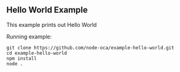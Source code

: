 ## Hello World Example

This example prints out Hello World

Running example:
```
git clone https://github.com/node-oca/example-hello-world.git
cd example-hello-world
npm install
node .
```
